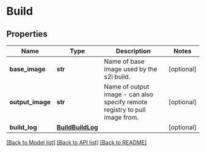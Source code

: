 # Build

## Properties
Name | Type | Description | Notes
------------ | ------------- | ------------- | -------------
**base_image** | **str** | Name of base image used by the s2i build.  | [optional]
**output_image** | **str** | Name of output image - can also specify remote registry to pull image from.  | [optional]
**build_log** | [**BuildBuildLog**](BuildBuildLog.md) |  | [optional]

[[Back to Model list]](../README.md#documentation-for-models) [[Back to API list]](../README.md#documentation-for-api-endpoints) [[Back to README]](../README.md)

